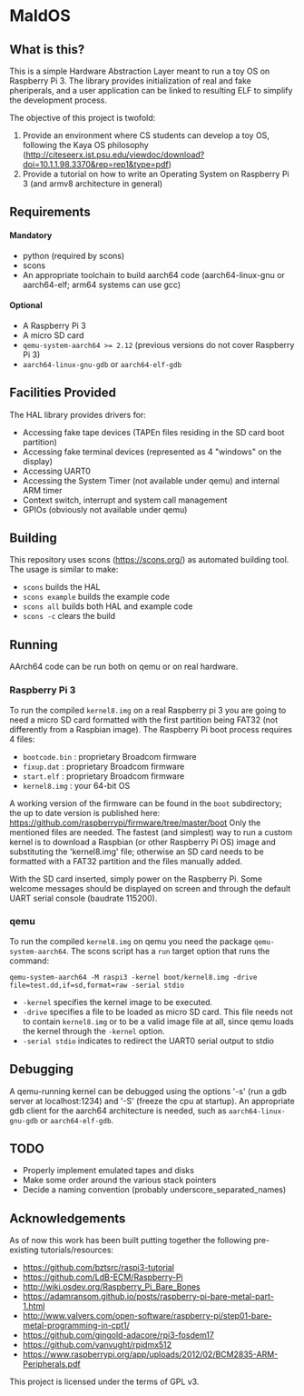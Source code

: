 # MaldOS

## What is this?

This is a simple Hardware Abstraction Layer meant to run a toy OS on Raspberry Pi 3. The library provides initialization of real and fake pheriperals, and a user application can be linked to resulting ELF to simplify the development process.

The objective of this project is twofold:

1. Provide an environment where CS students can develop a toy OS, following the Kaya OS philosophy (http://citeseerx.ist.psu.edu/viewdoc/download?doi=10.1.1.98.3370&rep=rep1&type=pdf)
1. Provide a tutorial on how to write an Operating System on Raspberry Pi 3 (and armv8 architecture in general)

## Requirements

#### Mandatory

- python (required by scons)
- scons
- An appropriate toolchain to build aarch64 code (aarch64-linux-gnu or aarch64-elf; arm64 systems can use gcc)

#### Optional

- A Raspberry Pi 3
- A micro SD card
- `qemu-system-aarch64 >= 2.12` (previous versions do not cover Raspberry Pi 3)
- `aarch64-linux-gnu-gdb` or `aarch64-elf-gdb`

## Facilities Provided

The HAL library provides drivers for:

- Accessing fake tape devices (TAPEn files residing in the SD card boot partition)
- Accessing fake terminal devices (represented as 4 "windows" on the display)
- Accessing UART0
- Accessing the System Timer (not available under qemu) and internal ARM timer
- Context switch, interrupt and system call management
- GPIOs (obviously not available under qemu)

## Building

This repository uses scons (https://scons.org/) as automated building tool. The usage is similar to make:

- `scons` builds the HAL
- `scons example` builds the example code
- `scons all` builds both HAL and example code
- `scons -c` clears the build

## Running

AArch64 code can be run both on qemu or on real hardware.

### Raspberry Pi 3

To run the compiled `kernel8.img` on a real Raspberry pi 3 you are going to need a micro SD card formatted with the first partition being FAT32 (not differently from a Raspbian image). The Raspberry Pi boot process requires 4 files:

- `bootcode.bin` : proprietary Broadcom firmware
- `fixup.dat` : proprietary Broadcom firmware
- `start.elf` : proprietary Broadcom firmware
- `kernel8.img` : your 64-bit OS

A working version of the firmware can be found in the `boot` subdirectory; the up to date version is published here: https://github.com/raspberrypi/firmware/tree/master/boot
Only the mentioned files are needed.
The fastest (and simplest) way to run a custom kernel is to download a Raspbian (or other Raspberry Pi OS) image and substituting the 'kernel8.img' file; otherwise an SD card needs to be formatted with a FAT32 partition and the files manually added.

With the SD card inserted, simply power on the Raspberry Pi. Some welcome messages should be displayed on screen and through the default UART serial console (baudrate 115200).

### qemu

To run the compiled `kernel8.img` on qemu you need the package `qemu-system-aarch64`. The scons script has a `run` target option that runs the command:

```lang=sh
qemu-system-aarch64 -M raspi3 -kernel boot/kernel8.img -drive file=test.dd,if=sd,format=raw -serial stdio
```

- `-kernel` specifies the kernel image to be executed.
- `-drive` specifies a file to be loaded as micro SD card. This file needs not to contain `kernel8.img` or to be a valid image file at all, since qemu loads the kernel through the `-kernel` option.
- `-serial stdio` indicates to redirect the UART0 serial output to stdio

## Debugging

A qemu-running kernel can be debugged using the options '-s' (run a gdb server at localhost:1234) and '-S' (freeze the cpu at startup). An appropriate gdb client for the aarch64 architecture is needed, such as `aarch64-linux-gnu-gdb` or `aarch64-elf-gdb`.

## TODO

- Properly implement emulated tapes and disks
- Make some order around the various stack pointers
- Decide a naming convention (probably underscore_separated_names)

## Acknowledgements

As of now this work has been built putting together the following pre-existing tutorials/resources:

- https://github.com/bztsrc/raspi3-tutorial
- https://github.com/LdB-ECM/Raspberry-Pi
- http://wiki.osdev.org/Raspberry_Pi_Bare_Bones
- https://adamransom.github.io/posts/raspberry-pi-bare-metal-part-1.html
- http://www.valvers.com/open-software/raspberry-pi/step01-bare-metal-programming-in-cpt1/
- https://github.com/gingold-adacore/rpi3-fosdem17
- https://github.com/vanvught/rpidmx512
- https://www.raspberrypi.org/app/uploads/2012/02/BCM2835-ARM-Peripherals.pdf

 This project is licensed under the terms of GPL v3.
